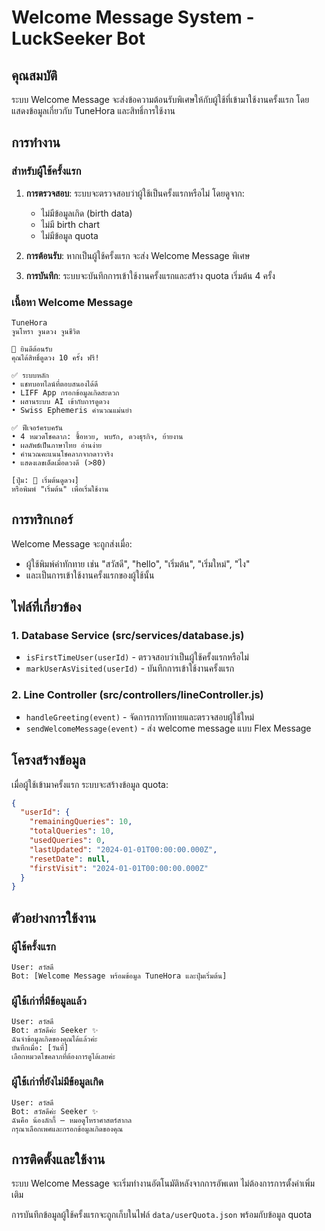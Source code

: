 # Welcome Message System - LuckSeeker Bot

## คุณสมบัติ

ระบบ Welcome Message จะส่งข้อความต้อนรับพิเศษให้กับผู้ใช้ที่เข้ามาใช้งานครั้งแรก โดยแสดงข้อมูลเกี่ยวกับ TuneHora และสิทธิ์การใช้งาน

## การทำงาน

### สำหรับผู้ใช้ครั้งแรก

1. **การตรวจสอบ**: ระบบจะตรวจสอบว่าผู้ใช้เป็นครั้งแรกหรือไม่ โดยดูจาก:
   - ไม่มีข้อมูลเกิด (birth data)
   - ไม่มี birth chart
   - ไม่มีข้อมูล quota

2. **การต้อนรับ**: หากเป็นผู้ใช้ครั้งแรก จะส่ง Welcome Message พิเศษ

3. **การบันทึก**: ระบบจะบันทึกการเข้าใช้งานครั้งแรกและสร้าง quota เริ่มต้น 4 ครั้ง

### เนื้อหา Welcome Message

```
TuneHora
จูนโหรา จูนดวง จูนชีวิต

🌟 ยินดีต้อนรับ
คุณได้สิทธิ์ดูดวง 10 ครั้ง ฟรี!

✅ ระบบหลัก
• แชทบอทไลน์ที่ตอบสนองได้ดี
• LIFF App กรอกข้อมูลเกิดสะดวก
• ผสานระบบ AI เข้ากับการดูดวง
• Swiss Ephemeris คำนวณแม่นยำ

✅ ฟีเจอร์ครบครัน
• 4 หมวดโชคลาภ: ซื้อหวย, พบรัก, ดวงธุรกิจ, ย้ายงาน
• ผลลัพธ์เป็นภาษาไทย อ่านง่าย
• คำนวณคะแนนโชคลาภจากดาวจริง
• แสดงเลขเด็ดเมื่อดวงดี (>80)

[ปุ่ม: 🌟 เริ่มต้นดูดวง]
หรือพิมพ์ "เริ่มต้น" เพื่อเริ่มใช้งาน
```

## การทริกเกอร์

Welcome Message จะถูกส่งเมื่อ:
- ผู้ใช้พิมพ์คำทักทาย เช่น "สวัสดี", "hello", "เริ่มต้น", "เริ่มใหม่", "ไง"
- และเป็นการเข้าใช้งานครั้งแรกของผู้ใช้นั้น

## ไฟล์ที่เกี่ยวข้อง

### 1. Database Service (src/services/database.js)
- `isFirstTimeUser(userId)` - ตรวจสอบว่าเป็นผู้ใช้ครั้งแรกหรือไม่
- `markUserAsVisited(userId)` - บันทึกการเข้าใช้งานครั้งแรก

### 2. Line Controller (src/controllers/lineController.js)
- `handleGreeting(event)` - จัดการการทักทายและตรวจสอบผู้ใช้ใหม่
- `sendWelcomeMessage(event)` - ส่ง welcome message แบบ Flex Message

## โครงสร้างข้อมูล

เมื่อผู้ใช้เข้ามาครั้งแรก ระบบจะสร้างข้อมูล quota:

```json
{
  "userId": {
    "remainingQueries": 10,
    "totalQueries": 10,
    "usedQueries": 0,
    "lastUpdated": "2024-01-01T00:00:00.000Z",
    "resetDate": null,
    "firstVisit": "2024-01-01T00:00:00.000Z"
  }
}
```

## ตัวอย่างการใช้งาน

### ผู้ใช้ครั้งแรก
```
User: สวัสดี
Bot: [Welcome Message พร้อมข้อมูล TuneHora และปุ่มเริ่มต้น]
```

### ผู้ใช้เก่าที่มีข้อมูลแล้ว
```
User: สวัสดี
Bot: สวัสดีค่ะ Seeker ✨
ฉันจำข้อมูลเกิดของคุณได้แล้วค่ะ
บันทึกเมื่อ: [วันที่]
เลือกหมวดโชคลาภที่ต้องการดูได้เลยค่ะ
```

### ผู้ใช้เก่าที่ยังไม่มีข้อมูลเกิด
```
User: สวัสดี
Bot: สวัสดีค่ะ Seeker ✨
ฉันคือ น้องลักกี้ – หมอดูโหราศาสตร์สากล
กรุณาเลือกเพศและกรอกข้อมูลเกิดของคุณ
```

## การติดตั้งและใช้งาน

ระบบ Welcome Message จะเริ่มทำงานอัตโนมัติหลังจากการอัพเดท ไม่ต้องการการตั้งค่าเพิ่มเติม

การบันทึกข้อมูลผู้ใช้ครั้งแรกจะถูกเก็บในไฟล์ `data/userQuota.json` พร้อมกับข้อมูล quota